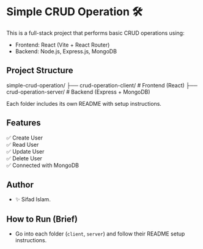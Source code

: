 # Simple CRUD Operation 🛠️

This is a full-stack project that performs basic CRUD operations using:
- Frontend: React (Vite + React Router)
- Backend: Node.js, Express.js, MongoDB

## Project Structure

simple-crud-operation/
├── crud-operation-client/ # Frontend (React)
├── crud-operation-server/ # Backend (Express + MongoDB)

Each folder includes its own README with setup instructions.

## Features
✅ Create User  
✅ Read User  
✅ Update User  
✅ Delete User  
✅ Connected with MongoDB  

## Author
- ✨ Sifad Islam.

## How to Run (Brief)
- Go into each folder (`client`, `server`) and follow their README setup instructions.